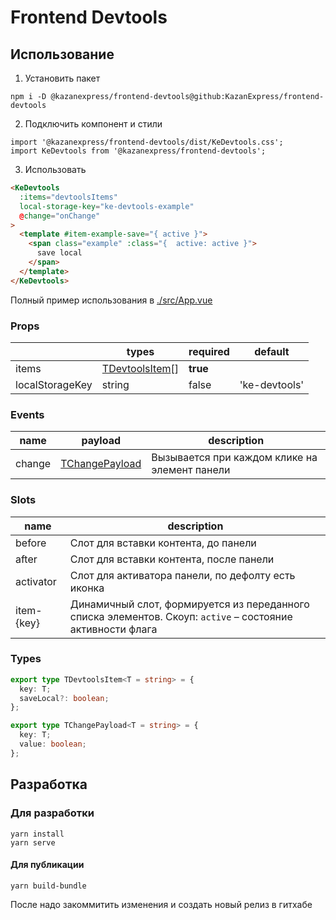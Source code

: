 
# Frontend Devtools

## Использование

1. Установить пакет
```
npm i -D @kazanexpress/frontend-devtools@github:KazanExpress/frontend-devtools
```
2. Подключить компонент и стили
```
import '@kazanexpress/frontend-devtools/dist/KeDevtools.css';
import KeDevtools from '@kazanexpress/frontend-devtools';
```
3. Использовать
```html
<KeDevtools
  :items="devtoolsItems"
  local-storage-key="ke-devtools-example"
  @change="onChange"
>
  <template #item-example-save="{ active }">
    <span class="example" :class="{  active: active }">
      save local
    </span>
  </template>
</KeDevtools>
```
Полный пример использования в [./src/App.vue](https://github.com/KazanExpress/frontend-devtools/blob/master/src/App.vue)

### Props
| | types | required | default |
|--|--|--|--|
| items | [TDevtoolsItem](#types)[] | **true** | |
| localStorageKey | string | false | 'ke-devtools' |

### Events
| name | payload | description |
|--|--|--|
|change|[TChangePayload](#types)|Вызывается при каждом клике на элемент панели

### Slots

| name | description |
|--|--|
| before | Слот для вставки контента, до панели |
| after | Слот для вставки контента, после панели |
| activator | Слот для активатора панели, по дефолту есть иконка |
| item-{key} | Динамичный слот, формируется из переданного списка элементов. Скоуп: `active` – состояние активности флага |

### Types
```ts
export type TDevtoolsItem<T = string> = {
  key: T;
  saveLocal?: boolean;
};

export type TChangePayload<T = string> = {
  key: T;
  value: boolean;
};
```
  
  
## Разработка  

### Для разработки

```
yarn install
yarn serve
```

#### Для публикации

```
yarn build-bundle
```
После надо закоммитить изменения и создать новый релиз в гитхабе
